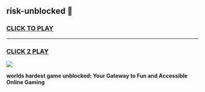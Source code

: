 
## risk-unblocked 👋
<h3>
<a href="https://premium.freeplayer.one?title=risk-unblocked&ref=14F">CLICK TO PLAY</a></h3>
<hr>

<h3>
<a href="https://premium.freeplayer.one?title=risk-unblocked&ref=14F">CLICK 2 PLAY</a>
  
</h3>

<a href="https://premium.freeplayer.one?title=risk-unblocked&ref=12F/"><img src="https://clearcache.store/games.png"></a>


**worlds hardest game unblocked: Your Gateway to Fun and Accessible Online Gaming**
